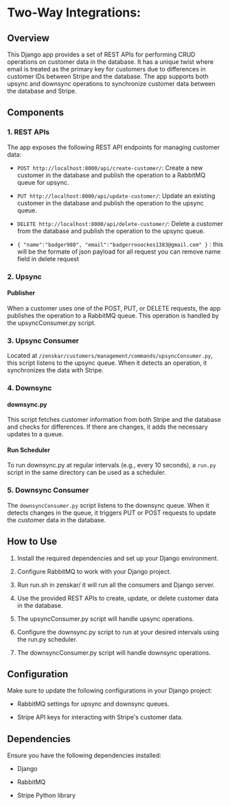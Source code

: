 # Two-Way Integrations:

## Overview

This Django app provides a set of REST APIs for performing CRUD operations on customer data in the database. It has a unique twist where email is treated as the primary key for customers due to differences in customer IDs between Stripe and the database. The app supports both upsync and downsync operations to synchronize customer data between the database and Stripe.

## Components

### 1. REST APIs

The app exposes the following REST API endpoints for managing customer data:

- `POST http://localhost:8000/api/create-customer/`: Create a new customer in the database and publish the operation to a RabbitMQ queue for upsync.

- `PUT http://localhost:8000/api/update-customer/`: Update an existing customer in the database and publish the operation to the upsync queue.

- `DELETE http://localhost:8000/api/delete-customer/`: Delete a customer from the database and publish the operation to the upsync queue.
- `{
    "name":"badger980",
     "email":"badgerrooockes1383@gmail.com"
  }`   :  this will be the formate of json payload for all request you can remove name field in delete request

### 2. Upsync

#### Publisher

When a customer uses one of the POST, PUT, or DELETE requests, the app publishes the operation to a RabbitMQ queue. This operation is handled by the upsyncConsumer.py script.

### 3. Upsync Consumer

Located at `/zenskar/customers/management/commands/upsyncConsumer.py`, this script listens to the upsync queue. When it detects an operation, it synchronizes the data with Stripe.

### 4. Downsync

#### downsync.py

This script fetches customer information from both Stripe and the database and checks for differences. If there are changes, it adds the necessary updates to a queue.

#### Run Scheduler

To run downsync.py at regular intervals (e.g., every 10 seconds), a `run.py` script in the same directory can be used as a scheduler.

### 5. Downsync Consumer

The `downsyncConsumer.py` script listens to the downsync queue. When it detects changes in the queue, it triggers PUT or POST requests to update the customer data in the database.

## How to Use

1. Install the required dependencies and set up your Django environment.

2. Configure RabbitMQ to work with your Django project.

3. Run run.sh in zenskar/ it will run all the consumers and Django server.

4. Use the provided REST APIs to create, update, or delete customer data in the database.

5. The upsyncConsumer.py script will handle upsync operations.

6. Configure the downsync.py script to run at your desired intervals using the run.py scheduler.

7. The downsyncConsumer.py script will handle downsync operations.

## Configuration

Make sure to update the following configurations in your Django project:

- RabbitMQ settings for upsync and downsync queues.

- Stripe API keys for interacting with Stripe's customer data.

## Dependencies

Ensure you have the following dependencies installed:

- Django

- RabbitMQ

- Stripe Python library
